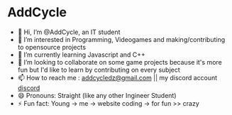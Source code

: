 # AddCycle

- 👋 Hi, I’m @AddCycle, an IT student
- 👀 I’m interested in Programming, Videogames and making/contributing to opensource projects
- 🌱 I’m currently learning Javascript and C++
- 💞️ I’m looking to collaborate on some game projects because it's more fun but I'd like to learn by contributing on every subject
- 📫 How to reach me : addcycledz@gmail.com || my discord account [discord](https://discordapp.com/users/adel053315) 
- 😄 Pronouns: Straight (like any other Ingineer Student)
- ⚡ Fun fact: Young -> me -> website coding -> for fun >> crazy

<!---
AddCycle/AddCycle is a ✨ special ✨ repository because its `README.md` (this file) appears on your GitHub profile.
You can click the Preview link to take a look at your changes.
--->
